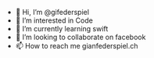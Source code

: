- 👋 Hi, I’m @gifederspiel
- 👀 I’m interested in Code
- 🌱 I’m currently learning swift
- 💞️ I’m looking to collaborate on facebook
- 📫 How to reach me gianfederspiel.ch

<!---
gifederspiel/gifederspiel is a ✨ special ✨ repository because its `README.md` (this file) appears on your GitHub profile.
You can click the Preview link to take a look at your changes.
--->
